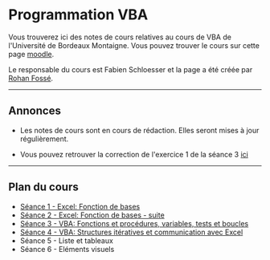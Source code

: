 # Programmation VBA

Vous trouverez ici des notes de cours relatives au cours de VBA de l'Université de Bordeaux Montaigne.
Vous pouvez trouver le cours sur cette page [moodle](https://fad4.u-bordeaux.fr/enrol/index.php?id=17638).

Le responsable du cours est Fabien Schloesser et la page a été créée par [Rohan Fossé](https://rohanfosse.com).  

---

## Annonces

- Les notes de cours sont en cours de rédaction. Elles seront mises à jour régulièrement.

- Vous pouvez retrouver la correction de l'exercice 1 de la séance 3 [ici](s3-ex1.md)

---

## Plan du cours

- [Séance 1 - Excel: Fonction de bases](seances/s1-excel.md)
- [Séance 2 - Excel: Fonction de bases - suite](seances/s2-excel.md)
- [Séance 3 - VBA: Fonctions et procédures, variables, tests et boucles](seances/s3-vba-1.md)
- [Séance 4 - VBA: Structures itératives et communication avec Excel](seances/s4-vba-2.md)
- Séance 5 - Liste et tableaux
- Séance 6 - Eléments visuels
